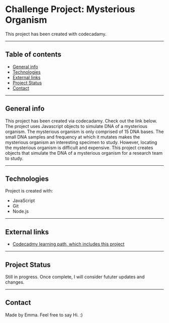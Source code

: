 # Challenge Project: Mysterious Organism
This project has been created with codecadamy. 

--- 

## Table of contents
* [General info](#general-info)
* [Technologies](#technologies)
* [External links](#External-links)
* [Project Status](#Project-Status)
* [Contact](#Contact)

---

## General info
This project has been created via codecadamy. Check out the link below.
The project uses Javascript objects to simulate DNA of a mysterious organism. The mysterious organism is only comprised of 15 DNA bases. The small DNA samples and frequency at which it mutates makes the mysterious organism an interesting specimen to study. However, locating the mysterious organism is difficult and expensive. This project creates objects that simulate the DNA of a mysterious organism for a research team to study.
	  
---    
    
## Technologies
Project is created with:
* JavaScript
* Git
* Node.js
	
---  
  
## External links
  * [Codecadmy learning path, which includes this project](https://www.codecademy.com/learn/paths/full-stack-engineer-career-path)

---

## Project Status
Still in progress. Once complete, I will consider fututer updates and changes. 

---

## Contact
Made by Emma. Feel free to say Hi. :)
